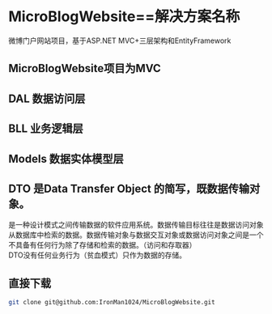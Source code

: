 # MicroBlogWebsite==解决方案名称
微博门户网站项目，基于ASP.NET MVC+三层架构和EntityFramework

## MicroBlogWebsite项目为MVC
## DAL 数据访问层
## BLL 业务逻辑层
## Models 数据实体模型层
## DTO 是Data Transfer Object 的简写，既数据传输对象。
是一种设计模式之间传输数据的软件应用系统。数据传输目标往往是数据访问对象从数据库中检索的数据。数据传输对象与数据交互对象或数据访问对象之间是一个不具备有任何行为除了存储和检索的数据。（访问和存取器）
<br>DTO没有任何业务行为（贫血模式）只作为数据的存储。

## 直接下载
```bash
git clone git@github.com:IronMan1024/MicroBlogWebsite.git
```
